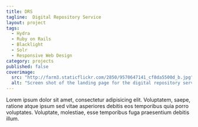 ```yaml
---
title: DRS
tagline:  Digital Repository Service
layout: project
tags:
  - Hydra
  - Ruby on Rails
  - Blacklight
  - Solr
  - Responsive Web Design
category: projects
published: false
coverimage:
  src: "http://farm3.staticflickr.com/2850/9570647141_cf8da5500d_b.jpg"
  alt: "Screen shot of the landing page for the digital repository service."
---
```

Lorem ipsum dolor sit amet, consectetur adipisicing elit. Voluptatem, saepe, ratione atque ipsum sed vitae asperiores debitis eos temporibus quia porro voluptates. Voluptate, molestiae, esse temporibus fuga praesentium debitis illum.

